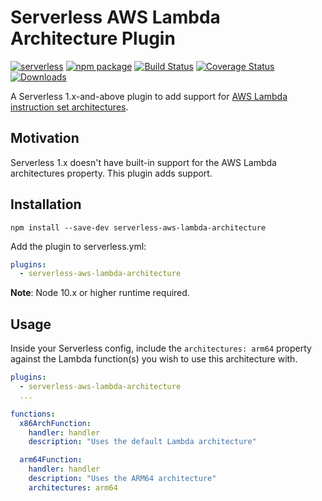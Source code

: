 # Serverless AWS Lambda Architecture Plugin

[![serverless][sls-image]][sls-url]
[![npm package][npm-image]][npm-url]
[![Build Status][build-image]][build-url]
[![Coverage Status][coveralls-image]][coveralls-url]
[![Downloads][downloads-image]][npm-url]

A Serverless 1.x-and-above plugin to add support for [AWS Lambda instruction set architectures](https://docs.aws.amazon.com/lambda/latest/dg/foundation-arch.html).

## Motivation

Serverless 1.x doesn't have built-in support for the AWS Lambda architectures property. This plugin adds support.

## Installation

```
npm install --save-dev serverless-aws-lambda-architecture
```

Add the plugin to serverless.yml:

```yaml
plugins:
  - serverless-aws-lambda-architecture
```

**Note**: Node 10.x or higher runtime required.

## Usage

Inside your Serverless config, include the `architectures: arm64` property against the Lambda function(s) you wish to
use this architecture with.

```yaml
plugins:
  - serverless-aws-lambda-architecture
  ...

functions:
  x86ArchFunction:
    handler: handler
    description: "Uses the default Lambda architecture"

  arm64Function:
    handler: handler
    description: "Uses the ARM64 architecture"
    architectures: arm64
    
```

[sls-image]: http://public.serverless.com/badges/v3.svg
[sls-url]: http://www.serverless.com
[npm-image]: https://img.shields.io/npm/v/serverless-aws-lambda-architecture.svg
[npm-url]: http://npmjs.org/package/serverless-aws-lambda-architecture
[build-image]: https://github.com/digio/serverless-aws-lambda-architecture/actions/workflows/npm-publish.yml/badge.svg
[build-url]: https://github.com/digio/serverless-aws-lambda-architecture/actions
[coveralls-image]: https://coveralls.io/repos/github/digio/serverless-aws-lambda-architecture/badge.svg?branch=master
[coveralls-url]: https://coveralls.io/github/digio/serverless-aws-lambda-architecture?branch=master
[downloads-image]: https://img.shields.io/npm/dm/serverless-aws-lambda-architecture.svg
